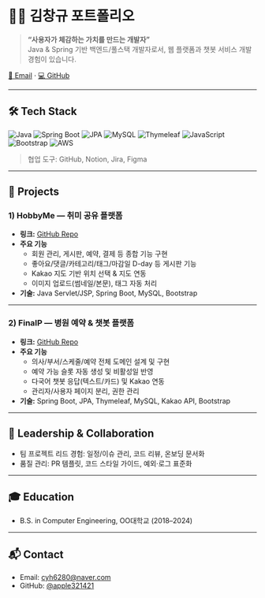 # 👨‍💻 김창규 포트폴리오

> **“사용자가 체감하는 가치를 만드는 개발자”**  
> Java & Spring 기반 백엔드/풀스택 개발자로서, 웹 플랫폼과 챗봇 서비스 개발 경험이 있습니다.  

[📧 Email](mailto:cyh6280@naver.com) · [💻 GitHub](https://github.com/apple321421)

---

## 🛠 Tech Stack
![Java](https://img.shields.io/badge/Java-17+-orange)
![Spring Boot](https://img.shields.io/badge/Spring%20Boot-3.x-brightgreen)
![JPA](https://img.shields.io/badge/JPA-Hibernate-blue)
![MySQL](https://img.shields.io/badge/MySQL-8.0-blue)
![Thymeleaf](https://img.shields.io/badge/Thymeleaf--informational)
![JavaScript](https://img.shields.io/badge/JavaScript-ES6-yellow)
![Bootstrap](https://img.shields.io/badge/Bootstrap-5-purple)
![AWS](https://img.shields.io/badge/AWS-EC2%20%7C%20RDS%20%7C%20S3-black)

> 협업 도구: GitHub, Notion, Jira, Figma

---

## 📌 Projects

### 1) HobbyMe — 취미 공유 플랫폼
- **링크:** [GitHub Repo](https://github.com/dbfjd01/hobbyMe2)  
- **주요 기능**
  - 회원 관리, 게시판, 예약, 결제 등 종합 기능 구현
  - 좋아요/댓글/카테고리/태그/마감일 D-day 등 게시판 기능
  - Kakao 지도 기반 위치 선택 & 지도 연동
  - 이미지 업로드(썸네일/본문), 태그 자동 처리
- **기술:** Java Servlet/JSP, Spring Boot, MySQL, Bootstrap

---

### 2) FinalP — 병원 예약 & 챗봇 플랫폼
- **링크:** [GitHub Repo](https://github.com/dbfjd01/finalP)  
- **주요 기능**
  - 의사/부서/스케줄/예약 전체 도메인 설계 및 구현
  - 예약 가능 슬롯 자동 생성 및 비활성일 반영
  - 다국어 챗봇 응답(텍스트/카드) 및 Kakao 연동
  - 관리자/사용자 페이지 분리, 권한 관리
- **기술:** Spring Boot, JPA, Thymeleaf, MySQL, Kakao API, Bootstrap

---

## 🏅 Leadership & Collaboration
- 팀 프로젝트 리드 경험: 일정/이슈 관리, 코드 리뷰, 온보딩 문서화
- 품질 관리: PR 템플릿, 코드 스타일 가이드, 예외·로그 표준화

---

## 🎓 Education
- B.S. in Computer Engineering, OO대학교 (2018–2024)

---

## 📬 Contact
- Email: cyh6280@naver.com  
- GitHub: [@apple321421](https://github.com/apple321421)  

